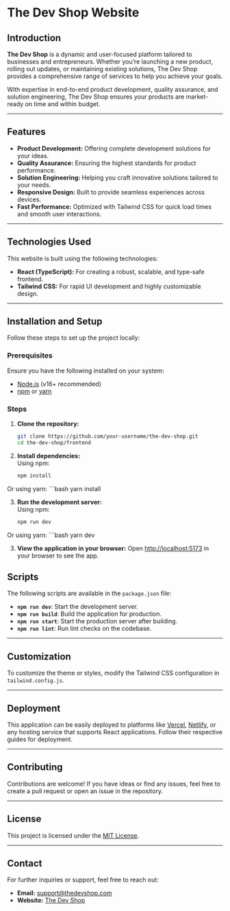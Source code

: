# The Dev Shop Website

## Introduction  
**The Dev Shop** is a dynamic and user-focused platform tailored to businesses and entrepreneurs. Whether you’re launching a new product, rolling out updates, or maintaining existing solutions, The Dev Shop provides a comprehensive range of services to help you achieve your goals.  

With expertise in end-to-end product development, quality assurance, and solution engineering, The Dev Shop ensures your products are market-ready on time and within budget.

---

## Features  
- **Product Development:** Offering complete development solutions for your ideas.  
- **Quality Assurance:** Ensuring the highest standards for product performance.  
- **Solution Engineering:** Helping you craft innovative solutions tailored to your needs.  
- **Responsive Design:** Built to provide seamless experiences across devices.  
- **Fast Performance:** Optimized with Tailwind CSS for quick load times and smooth user interactions.

---

## Technologies Used  
This website is built using the following technologies:  
- **React (TypeScript):** For creating a robust, scalable, and type-safe frontend.  
- **Tailwind CSS:** For rapid UI development and highly customizable design.  

---

## Installation and Setup  

Follow these steps to set up the project locally:  

### Prerequisites  
Ensure you have the following installed on your system:  
- [Node.js](https://nodejs.org/) (v16+ recommended)  
- [npm](https://www.npmjs.com/) or [yarn](https://yarnpkg.com/)  

### Steps  
1. **Clone the repository:**  
   ```bash
   git clone https://github.com/your-username/the-dev-shop.git
   cd the-dev-shop/frontend
2. **Install dependencies:**  
   Using npm:  
   ```bash
   npm install
Or using yarn:
    ```bash
    yarn install

3. **Run the development server:**  
   Using npm:  
   ```bash
   npm run dev
Or using yarn:
    ```bash
    yarn dev

3. **View the application in your browser:** 
Open [http://localhost:5173](http://localhost:5173) in your browser to see the app.

## Scripts  
The following scripts are available in the `package.json` file:  
- **`npm run dev`**: Start the development server.  
- **`npm run build`**: Build the application for production.  
- **`npm run start`**: Start the production server after building.  
- **`npm run lint`**: Run lint checks on the codebase.  

---

## Customization  
To customize the theme or styles, modify the Tailwind CSS configuration in `tailwind.config.js`.

---

## Deployment  
This application can be easily deployed to platforms like [Vercel](https://vercel.com/), [Netlify](https://www.netlify.com/), or any hosting service that supports React applications. Follow their respective guides for deployment.

---

## Contributing  
Contributions are welcome! If you have ideas or find any issues, feel free to create a pull request or open an issue in the repository.

---

## License  
This project is licensed under the [MIT License](LICENSE).

---

## Contact  
For further inquiries or support, feel free to reach out:  
- **Email:** [support@thedevshop.com](mailto:support@thedevshop.com)  
- **Website:** [The Dev Shop](https://the-dev-shop-v3.vercel.app/)  
